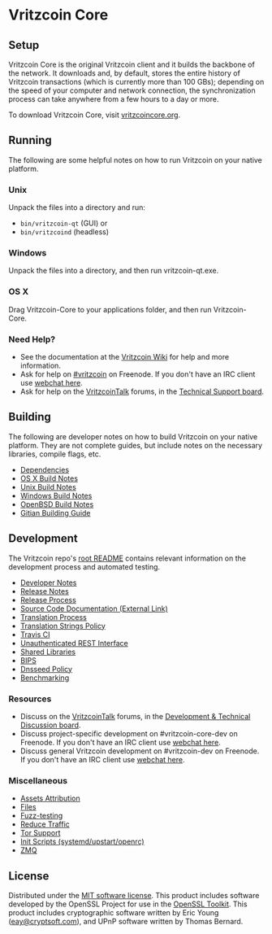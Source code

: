 Vritzcoin Core
=============

Setup
---------------------
Vritzcoin Core is the original Vritzcoin client and it builds the backbone of the network. It downloads and, by default, stores the entire history of Vritzcoin transactions (which is currently more than 100 GBs); depending on the speed of your computer and network connection, the synchronization process can take anywhere from a few hours to a day or more.

To download Vritzcoin Core, visit [vritzcoincore.org](https://vritzcoincore.org/en/releases/).

Running
---------------------
The following are some helpful notes on how to run Vritzcoin on your native platform.

### Unix

Unpack the files into a directory and run:

- `bin/vritzcoin-qt` (GUI) or
- `bin/vritzcoind` (headless)

### Windows

Unpack the files into a directory, and then run vritzcoin-qt.exe.

### OS X

Drag Vritzcoin-Core to your applications folder, and then run Vritzcoin-Core.

### Need Help?

* See the documentation at the [Vritzcoin Wiki](https://en.vritzcoin.it/wiki/Main_Page)
for help and more information.
* Ask for help on [#vritzcoin](http://webchat.freenode.net?channels=vritzcoin) on Freenode. If you don't have an IRC client use [webchat here](http://webchat.freenode.net?channels=vritzcoin).
* Ask for help on the [VritzcoinTalk](https://vritzcointalk.org/) forums, in the [Technical Support board](https://vritzcointalk.org/index.php?board=4.0).

Building
---------------------
The following are developer notes on how to build Vritzcoin on your native platform. They are not complete guides, but include notes on the necessary libraries, compile flags, etc.

- [Dependencies](dependencies.md)
- [OS X Build Notes](build-osx.md)
- [Unix Build Notes](build-unix.md)
- [Windows Build Notes](build-windows.md)
- [OpenBSD Build Notes](build-openbsd.md)
- [Gitian Building Guide](gitian-building.md)

Development
---------------------
The Vritzcoin repo's [root README](/README.md) contains relevant information on the development process and automated testing.

- [Developer Notes](developer-notes.md)
- [Release Notes](release-notes.md)
- [Release Process](release-process.md)
- [Source Code Documentation (External Link)](https://dev.visucore.com/vritzcoin/doxygen/)
- [Translation Process](translation_process.md)
- [Translation Strings Policy](translation_strings_policy.md)
- [Travis CI](travis-ci.md)
- [Unauthenticated REST Interface](REST-interface.md)
- [Shared Libraries](shared-libraries.md)
- [BIPS](bips.md)
- [Dnsseed Policy](dnsseed-policy.md)
- [Benchmarking](benchmarking.md)

### Resources
* Discuss on the [VritzcoinTalk](https://vritzcointalk.org/) forums, in the [Development & Technical Discussion board](https://vritzcointalk.org/index.php?board=6.0).
* Discuss project-specific development on #vritzcoin-core-dev on Freenode. If you don't have an IRC client use [webchat here](http://webchat.freenode.net/?channels=vritzcoin-core-dev).
* Discuss general Vritzcoin development on #vritzcoin-dev on Freenode. If you don't have an IRC client use [webchat here](http://webchat.freenode.net/?channels=vritzcoin-dev).

### Miscellaneous
- [Assets Attribution](assets-attribution.md)
- [Files](files.md)
- [Fuzz-testing](fuzzing.md)
- [Reduce Traffic](reduce-traffic.md)
- [Tor Support](tor.md)
- [Init Scripts (systemd/upstart/openrc)](init.md)
- [ZMQ](zmq.md)

License
---------------------
Distributed under the [MIT software license](/COPYING).
This product includes software developed by the OpenSSL Project for use in the [OpenSSL Toolkit](https://www.openssl.org/). This product includes
cryptographic software written by Eric Young ([eay@cryptsoft.com](mailto:eay@cryptsoft.com)), and UPnP software written by Thomas Bernard.
